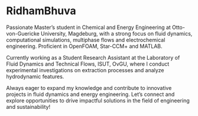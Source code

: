 # RidhamBhuva
Passionate Master’s student in Chemical and Energy Engineering at Otto-von-Guericke University, Magdeburg, with a strong focus on fluid dynamics, computational simulations, multiphase flows and electrochemical engineering. Proficient in OpenFOAM, Star-CCM+ and MATLAB. 

Currently working as a Student Research Assistant at the Laboratory of Fluid Dynamics and Technical Flows, ISUT, OvGU, where I conduct experimental investigations on extraction processes and analyze hydrodynamic features.

Always eager to expand my knowledge and contribute to innovative projects in fluid dynamics and energy engineering. Let’s connect and explore opportunities to drive impactful solutions in the field of engineering and sustainability!
